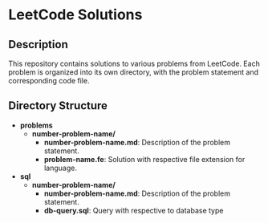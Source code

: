 # LeetCode Solutions

## Description

This repository contains solutions to various problems from LeetCode. Each problem is organized into its own directory, with the problem statement and corresponding code file.

## Directory Structure

- **problems**
  - **number-problem-name/**
    - **number-problem-name.md**: Description of the problem statement.
    - **problem-name.fe**: Solution with respective file extension for language.
- **sql**
  - **number-problem-name/** 
    - **number-problem-name.md**: Description of the problem statement.
    - **db-query.sql**: Query with respective to database type
